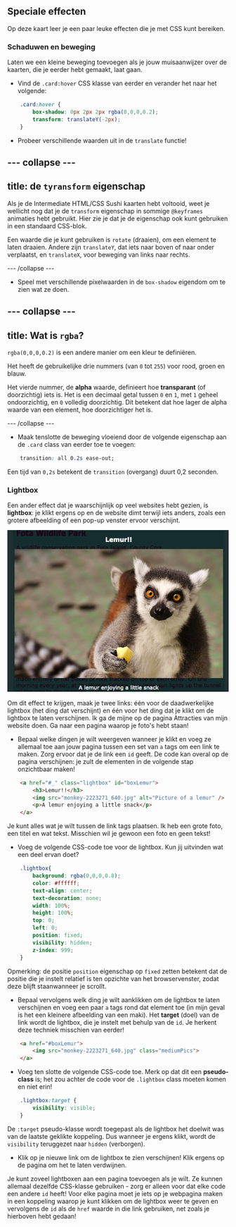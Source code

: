 ## Speciale effecten

Op deze kaart leer je een paar leuke effecten die je met CSS kunt bereiken.

### Schaduwen en beweging

Laten we een kleine beweging toevoegen als je jouw muisaanwijzer over de kaarten, die je eerder hebt gemaakt, laat gaan.

+ Vind de `.card:hover` CSS klasse van eerder en verander het naar het volgende:

```css
    .card:hover {
        box-shadow: 0px 2px 2px rgba(0,0,0,0.2); 
        transform: translateY(-2px);
    }
```

+ Probeer verschillende waarden uit in de `translate` functie!

## \--- collapse \---

## title: de `tyransform` eigenschap

Als je de Intermediate HTML/CSS Sushi kaarten hebt voltooid, weet je wellicht nog dat je de `transform` eigenschap in sommige `@keyframes` animaties hebt gebruikt. Hier zie je dat je de eigenschap ook kunt gebruiken in een standaard CSS-blok.

Een waarde die je kunt gebruiken is `rotate` (draaien), om een ​​element te laten draaien. Andere zijn `translateY`, dat iets naar boven of naar onder verplaatst, en `translateX`, voor beweging van links naar rechts.

\--- /collapse \---

+ Speel met verschillende pixelwaarden in de `box-shadow` eigendom om te zien wat ze doen. 

## \--- collapse \---

## title: Wat is `rgba`?

`rgba(0,0,0,0.2)` is een andere manier om een ​​kleur te definiëren.

Het heeft de gebruikelijke drie nummers (van `0` tot `255`) voor rood, groen en blauw.

Het vierde nummer, de **alpha** waarde, definieert hoe **transparant** (of doorzichtig) iets is. Het is een decimaal getal tussen `0` en `1`, met `1` geheel ondoorzichtig, en `0` volledig doorzichtig. Dit betekent dat hoe lager de alpha waarde van een element, hoe doorzichtiger het is.

\--- /collapse \---

+ Maak tenslotte de beweging vloeiend door de volgende eigenschap aan de `.card` class van eerder toe te voegen: 

```css
    transition: all 0.2s ease-out;
```

Een tijd van `0,2s` betekent de `transition` (overgang) duurt 0,2 seconden.

### Lightbox

Een ander effect dat je waarschijnlijk op veel websites hebt gezien, is **lightbox**: je klikt ergens op en de website dimt terwijl iets anders, zoals een grotere afbeelding of een pop-up venster ervoor verschijnt.

![Lightbox effect in action](images/lightboxLemur.png)

Om dit effect te krijgen, maak je twee links: één voor de daadwerkelijke lightbox (het ding dat verschijnt) en één voor het ding dat je klikt om de lightbox te laten verschijnen. Ik ga de mijne op de pagina Attracties van mijn website doen. Ga naar een pagina waarop je foto's hebt staan!

+ Bepaal welke dingen je wilt weergeven wanneer je klikt en voeg ze allemaal toe aan jouw pagina tussen een set van `a` tags om een ​​link te maken. Zorg ervoor dat je de link een `id` geeft. De code kan overal op de pagina verschijnen: je zult de elementen in de volgende stap onzichtbaar maken!

```html
    <a href="#_" class="lightbox" id="boxLemur">
        <h3>Lemur!!</h3>
        <img src="monkey-2223271_640.jpg" alt="Picture of a lemur" />
        <p>A lemur enjoying a little snack</p>
    </a>
```

Je kunt alles wat je wilt tussen de link tags plaatsen. Ik heb een grote foto, een titel en wat tekst. Misschien wil je gewoon een foto en geen tekst!

+ Voeg de volgende CSS-code toe voor de lightbox. Kun jij uitvinden wat een deel ervan doet?

```css
    .lightbox{
        background: rgba(0,0,0,0.8);
        color: #ffffff;
        text-align: center;
        text-decoration: none;
        width: 100%;
        height: 100%;
        top: 0;
        left: 0;
        position: fixed;
        visibility: hidden;
        z-index: 999;
    }
```

Opmerking: de positie `position` eigenschap op `fixed` zetten betekent dat de positie die je instelt relatief is ten opzichte van het browservenster, zodat deze blijft staan ​​wanneer je scrollt.

+ Bepaal vervolgens welk ding je wilt aanklikken om de lightbox te laten verschijnen en voeg een paar `a` tags rond dat element toe (in mijn geval is het een kleinere afbeelding van een maki). Het **target** (doel) van de link wordt de lightbox, die je instelt met behulp van de `id`. Je herkent deze techniek misschien van eerder!

```html
    <a href="#boxLemur">
        <img src="monkey-2223271_640.jpg" class="mediumPics">
    </a>
```

+ Voeg ten slotte de volgende CSS-code toe. Merk op dat dit een **pseudo-class** is; het zou achter de code voor de `.lightbox` class moeten komen en niet erin!

```css
    .lightbox:target {
        visibility: visible;
    }
```

De `:target` pseudo-klasse wordt toegepast als de lightbox het doelwit was van de laatste geklikte koppeling. Dus wanneer je ergens klikt, wordt de `visibility` teruggezet naar `hidden` (verborgen).

+ Klik op je nieuwe link om de lightbox te zien verschijnen! Klik ergens op de pagina om het te laten verdwijnen.

Je kunt zoveel lightboxen aan een pagina toevoegen als je wilt. Ze kunnen allemaal dezelfde CSS-klasse gebruiken - zorg er alleen voor dat elke code een andere `id` heeft! Voor elke pagina moet je iets op je webpagina maken in een koppeling waarop je kunt klikken om de lightbox weer te geven en vervolgens de `id` als de `href` waarde in die link gebruiken, net zoals je hierboven hebt gedaan!